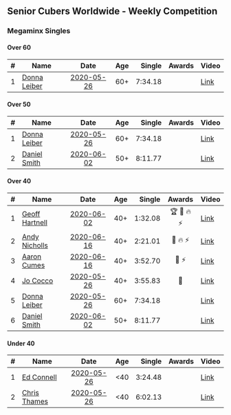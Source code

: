 ## Senior Cubers Worldwide - Weekly Competition
### Megaminx Singles

#### Over 60

| # | Name | Date | Age | Single | Awards | Video |
| :--: | -- | :--: | :--: | --: | :--: | -- |
| 1 | [Donna Leiber](../../persons/donna_leiber.md) | [2020-05-26](2020-05-26.md) | 60+ | 7:34.18 |  | [Link](https://www.facebook.com/events/688407551989463/permalink/690856405077911/) |

#### Over 50

| # | Name | Date | Age | Single | Awards | Video |
| :--: | -- | :--: | :--: | --: | :--: | -- |
| 1 | [Donna Leiber](../../persons/donna_leiber.md) | [2020-05-26](2020-05-26.md) | 60+ | 7:34.18 |  | [Link](https://www.facebook.com/events/688407551989463/permalink/690856405077911/) |
| 2 | [Daniel Smith](../../persons/daniel_smith.md) | [2020-06-02](2020-06-02.md) | 50+ | 8:11.77 |  | [Link](https://www.facebook.com/events/3373950429496747/permalink/3381536338738156/) |

#### Over 40

| # | Name | Date | Age | Single | Awards | Video |
| :--: | -- | :--: | :--: | --: | :--: | -- |
| 1 | [Geoff Hartnell](../../persons/geoff_hartnell.md) | [2020-06-02](2020-06-02.md) | 40+ | 1:32.08 | 🏆 🥇 🔥 ⚡ | [Link](https://www.facebook.com/events/3373950429496747/permalink/3374121619479628/) |
| 2 | [Andy Nicholls](../../persons/andy_nicholls.md) | [2020-06-16](2020-06-16.md) | 40+ | 2:21.01 | 🥈 🔥 ⚡ | [Link](https://www.facebook.com/events/604103587178706/permalink/606984593557272/) |
| 3 | [Aaron Cumes](../../persons/aaron_cumes.md) | [2020-06-16](2020-06-16.md) | 40+ | 3:52.70 | 🥉 ⚡ | [Link](https://www.facebook.com/events/604103587178706/permalink/604969967092068/) |
| 4 | [Jo Cocco](../../persons/jo_cocco.md) | [2020-05-26](2020-05-26.md) | 40+ | 3:55.83 | 🥉 | [Link](https://www.facebook.com/events/688407551989463/permalink/689392185224333/) |
| 5 | [Donna Leiber](../../persons/donna_leiber.md) | [2020-05-26](2020-05-26.md) | 60+ | 7:34.18 |  | [Link](https://www.facebook.com/events/688407551989463/permalink/690856405077911/) |
| 6 | [Daniel Smith](../../persons/daniel_smith.md) | [2020-06-02](2020-06-02.md) | 50+ | 8:11.77 |  | [Link](https://www.facebook.com/events/3373950429496747/permalink/3381536338738156/) |

#### Under 40

| # | Name | Date | Age | Single | Awards | Video |
| :--: | -- | :--: | :--: | --: | :--: | -- |
| 1 | [Ed Connell](../../persons/ed_connell.md) | [2020-05-26](2020-05-26.md) | <40 | 3:24.48 |  | [Link](https://www.facebook.com/events/688407551989463/permalink/691174248379460/) |
| 2 | [Chris Thames](../../persons/chris_thames.md) | [2020-05-26](2020-05-26.md) | <40 | 6:02.13 |  | [Link](https://www.facebook.com/events/688407551989463/permalink/690392548457630/) |


<!-- Global site tag (gtag.js) - Google Analytics -->
<script async src="https://www.googletagmanager.com/gtag/js?id=UA-86348435-3"></script>
<script>window.dataLayer = window.dataLayer || []; function gtag() {dataLayer.push(arguments);} gtag('js', new Date()); gtag('config', 'UA-86348435-3');</script>
